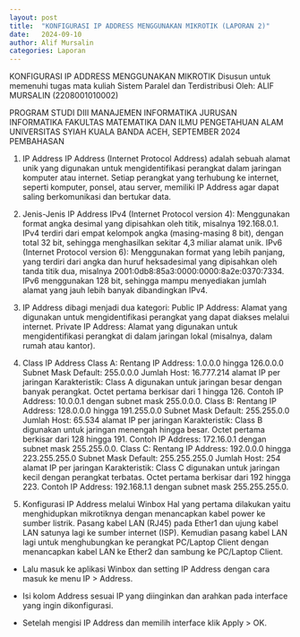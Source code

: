 ```yaml
---
layout: post
title:  "KONFIGURASI IP ADDRESS MENGGUNAKAN MIKROTIK (LAPORAN 2)"
date:   2024-09-10
author: Alif Mursalin
categories: Laporan 
---
```

KONFIGURASI IP ADDRESS MENGGUNAKAN MIKROTIK
Disusun untuk memenuhi tugas mata kuliah
Sistem Paralel dan Terdistribusi
Oleh:
ALIF MURSALIN
(2208001010002)

PROGRAM STUDI DIII MANAJEMEN INFORMATIKA
JURUSAN INFORMATIKA
FAKULTAS MATEMATIKA DAN ILMU PENGETAHUAN ALAM
UNIVERSITAS SYIAH KUALA
BANDA ACEH, SEPTEMBER 2024
PEMBAHASAN
1. IP Address
IP Address (Internet Protocol Address) adalah sebuah alamat unik yang digunakan untuk mengidentifikasi perangkat dalam jaringan komputer atau internet. Setiap perangkat yang terhubung ke internet, seperti komputer, ponsel, atau server, memiliki IP Address agar dapat saling berkomunikasi dan bertukar data.

2. Jenis-Jenis IP Address
IPv4 (Internet Protocol version 4): Menggunakan format angka desimal yang dipisahkan oleh titik, misalnya 192.168.0.1. IPv4 terdiri dari empat kelompok angka (masing-masing 8 bit), dengan total 32 bit, sehingga menghasilkan sekitar 4,3 miliar alamat unik.
IPv6 (Internet Protocol version 6): Menggunakan format yang lebih panjang, yang terdiri dari angka dan huruf heksadesimal yang dipisahkan oleh tanda titik dua, misalnya 2001:0db8:85a3:0000:0000:8a2e:0370:7334. IPv6 menggunakan 128 bit, sehingga mampu menyediakan jumlah alamat yang jauh lebih banyak dibandingkan IPv4.
3. IP Address dibagi menjadi dua kategori:
Public IP Address: Alamat yang digunakan untuk mengidentifikasi perangkat yang dapat diakses melalui internet.
Private IP Address: Alamat yang digunakan untuk mengidentifikasi perangkat di dalam jaringan lokal (misalnya, dalam rumah atau kantor).
4. Class IP Address
Class A:
Rentang IP Address: 1.0.0.0 hingga 126.0.0.0
Subnet Mask Default: 255.0.0.0
Jumlah Host: 16.777.214 alamat IP per jaringan
Karakteristik: Class A digunakan untuk jaringan besar dengan banyak perangkat. Octet pertama berkisar dari 1 hingga 126.
Contoh IP Address: 10.0.0.1 dengan subnet mask 255.0.0.0.
Class B:
Rentang IP Address: 128.0.0.0 hingga 191.255.0.0
Subnet Mask Default: 255.255.0.0
Jumlah Host: 65.534 alamat IP per jaringan
Karakteristik: Class B digunakan untuk jaringan menengah hingga besar. Octet pertama berkisar dari 128 hingga 191.
Contoh IP Address: 172.16.0.1 dengan subnet mask 255.255.0.0.
Class C:
Rentang IP Address: 192.0.0.0 hingga 223.255.255.0
Subnet Mask Default: 255.255.255.0
Jumlah Host: 254 alamat IP per jaringan
Karakteristik: Class C digunakan untuk jaringan kecil dengan perangkat terbatas. Octet pertama berkisar dari 192 hingga 223.
Contoh IP Address: 192.168.1.1 dengan subnet mask 255.255.255.0.
5. Konfigurasi IP Address melalui Winbox
Hal yang pertama dilakukan yaitu menghidupkan mikrotiknya dengan menancapkan kabel power ke sumber listrik.
Pasang kabel LAN (RJ45) pada Ether1 dan ujung kabel LAN satunya lagi ke sumber internet (ISP).
Kemudian pasang kabel LAN lagi untuk menghubungkan ke perangkat PC/Laptop Client dengan menancapkan kabel LAN ke Ether2 dan sambung ke PC/Laptop Client.

- Lalu masuk ke aplikasi Winbox dan setting IP Address dengan cara masuk ke menu
  IP > Address.

- Isi kolom Address sesuai IP yang diinginkan dan arahkan pada interface yang ingin dikonfigurasi.

- Setelah mengisi IP Address dan memilih interface klik Apply > OK.


